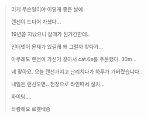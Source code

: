 > 이게 무슨일이야 이렇게 좋은 날에
>
> 랜선이 드디어 가셨다...
>
> 19년쯤 지났으니 갈때가 된거긴한데..
>
> 인터넷이 문제가 있길래 왜 그럴까 찾다가...
>
> 아무래도 랜선이 가신거 같아서 cat.6e를 주문했다. 30m...
> 
> 네 맞아요. 오늘 랜선가지고 난리치다가 하루가 가버렸습니다..
>
> 내일은 랜선오면.. 천장으로 라인따서 설치...
>
> 화이팅....
>
> 솨뢍해요 로퀫배송
